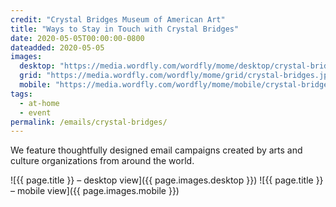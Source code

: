 ```yaml
---
credit: "Crystal Bridges Museum of American Art"
title: "Ways to Stay in Touch with Crystal Bridges"
date: 2020-05-05T00:00:00-0800
dateadded: 2020-05-05
images:
  desktop: "https://media.wordfly.com/wordfly/mome/desktop/crystal-bridges.jpg"
  grid: "https://media.wordfly.com/wordfly/mome/grid/crystal-bridges.jpg"
  mobile: "https://media.wordfly.com/wordfly/mome/mobile/crystal-bridges.jpg"
tags:
  - at-home
  - event
permalink: /emails/crystal-bridges/
---
```

We feature thoughtfully designed email campaigns created by arts and culture organizations from around the world.

![{{ page.title }} – desktop view]({{ page.images.desktop }})
![{{ page.title }} – mobile view]({{ page.images.mobile }})
